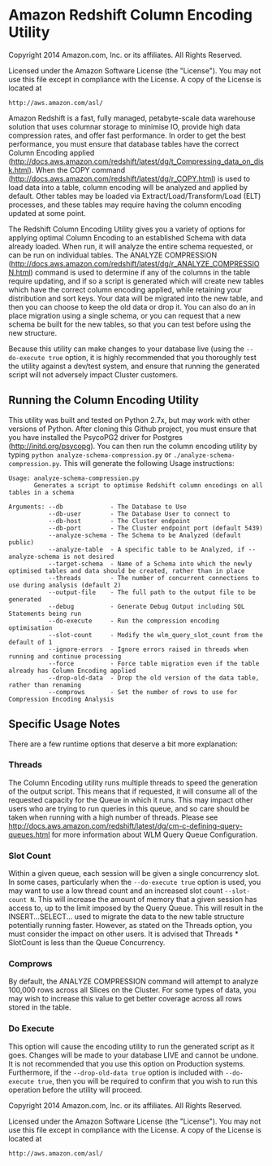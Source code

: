 # Amazon Redshift Column Encoding Utility

Copyright 2014 Amazon.com, Inc. or its affiliates. All Rights Reserved.

Licensed under the Amazon Software License (the "License"). You may not use this file except in compliance with the License. A copy of the License is located at

    http://aws.amazon.com/asl/

Amazon Redshift is a fast, fully managed, petabyte-scale data warehouse solution that uses columnar storage to minimise IO, provide high data compression rates, and offer fast performance. In order to get the best performance, you must ensure that database tables have the correct Column Encoding applied (http://docs.aws.amazon.com/redshift/latest/dg/t_Compressing_data_on_disk.html). When the COPY command (http://docs.aws.amazon.com/redshift/latest/dg/r_COPY.html) is used to load data into a table, column encoding will be analyzed and applied by default. Other tables may be loaded via Extract/Load/Transform/Load (ELT) processes, and these tables may require having the column encoding updated at some point.

The Redshift Column Encoding Utility gives you a variety of options for applying optimal Column Encoding to an established Schema with data already loaded. When run, it will analyze the entire schema requested, or can be run on individual tables. The ANALYZE COMPRESSION (http://docs.aws.amazon.com/redshift/latest/dg/r_ANALYZE_COMPRESSION.html) command is used to determine if any of the columns in the table require updating, and if so a script is generated which will create new tables which have the correct column encoding applied, while retaining your distribution and sort keys. Your data will be migrated into the new table, and then you can choose to keep the old data or drop it. You can also do an in place migration using a single schema, or you can request that a new schema be built for the new tables, so that you can test before using the new structure.

Because this utility can make changes to your database live (using the ```--do-execute true``` option, it is highly recommended that you thoroughly test the utility against a dev/test system, and ensure that running the generated script will not adversely impact Cluster customers.

## Running the Column Encoding Utility

This utility was built and tested on Python 2.7x, but may work with other versions of Python. After cloning this Github project, you must ensure that you have installed the PsycoPG2 driver for Postgres (http://initd.org/psycopg). You can then run the column encoding utility by typing ```python analyze-schema-compression.py``` or ```./analyze-schema-compression.py```. This will generate the following Usage instructions:

```
Usage: analyze-schema-compression.py
       Generates a script to optimise Redshift column encodings on all tables in a schema

Arguments: --db             - The Database to Use
           --db-user        - The Database User to connect to
           --db-host        - The Cluster endpoint
           --db-port        - The Cluster endpoint port (default 5439)
           --analyze-schema - The Schema to be Analyzed (default public)
           --analyze-table  - A specific table to be Analyzed, if --analyze-schema is not desired
           --target-schema  - Name of a Schema into which the newly optimised tables and data should be created, rather than in place
           --threads        - The number of concurrent connections to use during analysis (default 2)
           --output-file    - The full path to the output file to be generated
           --debug          - Generate Debug Output including SQL Statements being run
           --do-execute     - Run the compression encoding optimisation
           --slot-count     - Modify the wlm_query_slot_count from the default of 1
           --ignore-errors  - Ignore errors raised in threads when running and continue processing
           --force          - Force table migration even if the table already has Column Encoding applied
           --drop-old-data  - Drop the old version of the data table, rather than renaming
           --comprows       - Set the number of rows to use for Compression Encoding Analysis
```

## Specific Usage Notes

There are a few runtime options that deserve a bit more explanation:

### Threads

The Column Encoding utility runs multiple threads to speed the generation of the output script. This means that if requested, it will consume all of the requested capacity for the Queue in which it runs. This may impact other users who are trying to run queries in this queue, and so care should be taken when running with a high number of threads. Please see http://docs.aws.amazon.com/redshift/latest/dg/cm-c-defining-query-queues.html for more information about WLM Query Queue Configuration.

### Slot Count

Within a given queue, each session will be given a single concurrency slot. In some cases, particularly when the ```--do-execute true``` option is used, you may want to use a low thread count and an increased slot count ```--slot-count N```. This will increase the amount of memory that a given session has access to, up to the limit imposed by the Query Queue. This will result in the INSERT...SELECT... used to migrate the data to the new table structure potentially running faster. However, as stated on the Threads option, you must consider the impact on other users. It is advised that Threads * SlotCount is less than the Queue Concurrency.

### Comprows

By default, the ANALYZE COMPRESSION command will attempt to analyze 100,000 rows across all Slices on the Cluster. For some types of data, you may wish to increase this value to get better coverage across all rows stored in the table.

### Do Execute

This option will cause the encoding utility to run the generated script as it goes. Changes will be made to your database LIVE and cannot be undone. It is not recommended that you use this option on Production systems. Furthermore, if the ```--drop-old-data true``` option is included with ```--do-execute true```, then you will be required to confirm that you wish to run this operation before the utility will proceed.


Copyright 2014 Amazon.com, Inc. or its affiliates. All Rights Reserved.

Licensed under the Amazon Software License (the "License"). You may not use this file except in compliance with the License. A copy of the License is located at

    http://aws.amazon.com/asl/
